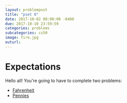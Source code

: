 ```yaml
---
layout: problempost
title: "pset 0"
date: 2017-10-02 00:00:00 -0400
due: 2017-10-10 23:59:59
categories: problems
subcategories: cs50
image: fire.jpg
outurl: 
---
```


# Expectations
Hello all! You're going to have to complete two problems:
- [Fahrenheit](http://docs.cs50.net/2017/ap/problems/fahrenheit/fahrenheit.html)
- [Pennies](http://docs.cs50.net/2017/ap/problems/pennies/pennies.html)
